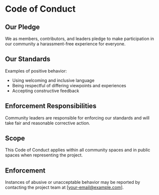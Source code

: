 # Code of Conduct

## Our Pledge
We as members, contributors, and leaders pledge to make participation in our community a harassment-free experience for everyone.

## Our Standards
Examples of positive behavior:
- Using welcoming and inclusive language  
- Being respectful of differing viewpoints and experiences  
- Accepting constructive feedback  

## Enforcement Responsibilities
Community leaders are responsible for enforcing our standards and will take fair and reasonable corrective action.

## Scope
This Code of Conduct applies within all community spaces and in public spaces when representing the project.

## Enforcement
Instances of abusive or unacceptable behavior may be reported by contacting the project team at [your-email@example.com].
